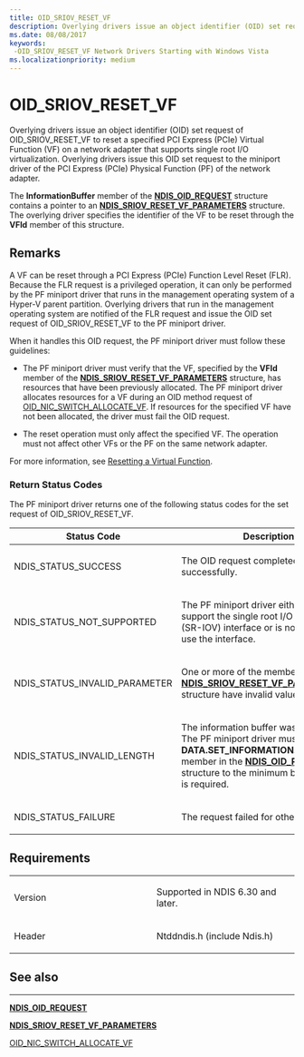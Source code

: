 ```yaml
---
title: OID_SRIOV_RESET_VF
description: Overlying drivers issue an object identifier (OID) set request of OID_SRIOV_RESET_VF to reset a specified PCI Express (PCIe) Virtual Function (VF) on a network adapter that supports single root I/O virtualization.
ms.date: 08/08/2017
keywords: 
 -OID_SRIOV_RESET_VF Network Drivers Starting with Windows Vista
ms.localizationpriority: medium
---
```


# OID\_SRIOV\_RESET\_VF


Overlying drivers issue an object identifier (OID) set request of OID\_SRIOV\_RESET\_VF to reset a specified PCI Express (PCIe) Virtual Function (VF) on a network adapter that supports single root I/O virtualization. Overlying drivers issue this OID set request to the miniport driver of the PCI Express (PCIe) Physical Function (PF) of the network adapter.

The **InformationBuffer** member of the [**NDIS\_OID\_REQUEST**](/windows-hardware/drivers/ddi/ndis/ns-ndis-_ndis_oid_request) structure contains a pointer to an [**NDIS\_SRIOV\_RESET\_VF\_PARAMETERS**](/windows-hardware/drivers/ddi/ntddndis/ns-ntddndis-_ndis_sriov_reset_vf_parameters) structure. The overlying driver specifies the identifier of the VF to be reset through the **VFId** member of this structure.

Remarks
-------

A VF can be reset through a PCI Express (PCIe) Function Level Reset (FLR). Because the FLR request is a privileged operation, it can only be performed by the PF miniport driver that runs in the management operating system of a Hyper-V parent partition. Overlying drivers that run in the management operating system are notified of the FLR request and issue the OID set request of OID\_SRIOV\_RESET\_VF to the PF miniport driver.

When it handles this OID request, the PF miniport driver must follow these guidelines:

-   The PF miniport driver must verify that the VF, specified by the **VFId** member of the [**NDIS\_SRIOV\_RESET\_VF\_PARAMETERS**](/windows-hardware/drivers/ddi/ntddndis/ns-ntddndis-_ndis_sriov_reset_vf_parameters) structure, has resources that have been previously allocated. The PF miniport driver allocates resources for a VF during an OID method request of [OID\_NIC\_SWITCH\_ALLOCATE\_VF](oid-nic-switch-allocate-vf.md). If resources for the specified VF have not been allocated, the driver must fail the OID request.

-   The reset operation must only affect the specified VF. The operation must not affect other VFs or the PF on the same network adapter.

For more information, see [Resetting a Virtual Function](./resetting-a-virtual-function.md).

### Return Status Codes

The PF miniport driver returns one of the following status codes for the set request of OID\_SRIOV\_RESET\_VF.

<table>
<colgroup>
<col width="50%" />
<col width="50%" />
</colgroup>
<thead>
<tr class="header">
<th>Status Code</th>
<th>Description</th>
</tr>
</thead>
<tbody>
<tr class="odd">
<td><p>NDIS_STATUS_SUCCESS</p></td>
<td><p>The OID request completed successfully.</p></td>
</tr>
<tr class="even">
<td><p>NDIS_STATUS_NOT_SUPPORTED</p></td>
<td><p>The PF miniport driver either does not support the single root I/O virtualization (SR-IOV) interface or is not enabled to use the interface.</p></td>
</tr>
<tr class="odd">
<td><p>NDIS_STATUS_INVALID_PARAMETER</p></td>
<td><p>One or more of the members of the <a href="/windows-hardware/drivers/ddi/ntddndis/ns-ntddndis-_ndis_sriov_reset_vf_parameters" data-raw-source="[&lt;strong&gt;NDIS_SRIOV_RESET_VF_PARAMETERS&lt;/strong&gt;](/windows-hardware/drivers/ddi/ntddndis/ns-ntddndis-_ndis_sriov_reset_vf_parameters)"><strong>NDIS_SRIOV_RESET_VF_PARAMETERS</strong></a> structure have invalid values.</p></td>
</tr>
<tr class="even">
<td><p>NDIS_STATUS_INVALID_LENGTH</p></td>
<td><p>The information buffer was too short. The PF miniport driver must set the <strong>DATA.SET_INFORMATION.BytesNeeded</strong> member in the <a href="/windows-hardware/drivers/ddi/ndis/ns-ndis-_ndis_oid_request" data-raw-source="[&lt;strong&gt;NDIS_OID_REQUEST&lt;/strong&gt;](/windows-hardware/drivers/ddi/ndis/ns-ndis-_ndis_oid_request)"><strong>NDIS_OID_REQUEST</strong></a> structure to the minimum buffer size that is required.</p></td>
</tr>
<tr class="odd">
<td><p>NDIS_STATUS_FAILURE</p></td>
<td><p>The request failed for other reasons.</p></td>
</tr>
</tbody>
</table>

 

Requirements
------------

<table>
<colgroup>
<col width="50%" />
<col width="50%" />
</colgroup>
<tbody>
<tr class="odd">
<td><p>Version</p></td>
<td><p>Supported in NDIS 6.30 and later.</p></td>
</tr>
<tr class="even">
<td><p>Header</p></td>
<td>Ntddndis.h (include Ndis.h)</td>
</tr>
</tbody>
</table>

## See also


****
[**NDIS\_OID\_REQUEST**](/windows-hardware/drivers/ddi/ndis/ns-ndis-_ndis_oid_request)

[**NDIS\_SRIOV\_RESET\_VF\_PARAMETERS**](/windows-hardware/drivers/ddi/ntddndis/ns-ntddndis-_ndis_sriov_reset_vf_parameters)

[OID\_NIC\_SWITCH\_ALLOCATE\_VF](oid-nic-switch-allocate-vf.md)

